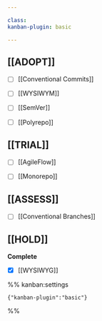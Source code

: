 ```yaml
---

class: 
kanban-plugin: basic

---
```


## [[ADOPT]]

- [ ] [[Conventional Commits]]
- [ ] [[WYSIWYM]]
- [ ] [[SemVer]]
- [ ] [[Polyrepo]]


## [[TRIAL]]

- [ ] [[AgileFlow]]
- [ ] [[Monorepo]]


## [[ASSESS]]

- [ ] [[Conventional Branches]]


## [[HOLD]]

**Complete**
- [x] [[WYSIWYG]]




%% kanban:settings
```
{"kanban-plugin":"basic"}
```
%%